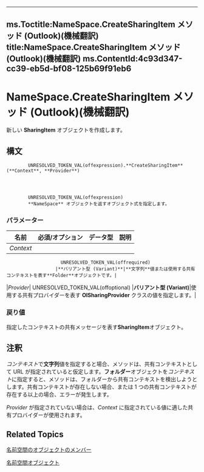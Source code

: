 

---
ms.Toctitle:NameSpace.CreateSharingItem メソッド (Outlook)(機械翻訳)
title:NameSpace.CreateSharingItem メソッド (Outlook)(機械翻訳)
ms.ContentId:4c93d347-cc39-eb5d-bf08-125b69f91eb6
---
# NameSpace.CreateSharingItem メソッド (Outlook)(機械翻訳)




新しい **SharingItem** オブジェクトを作成します。

## 構文

            UNRESOLVED_TOKEN_VAL(offexpression).**CreateSharingItem**(**Context**, **Provider**)




            UNRESOLVED_TOKEN_VAL(offexpression)
            **NameSpace** オブジェクトを返すオブジェクト式を指定します。

### パラメーター

|**名前**|**必須/オプション**|**データ型**|**説明**|
|---|---|---|---|
|*Context*|
                        UNRESOLVED_TOKEN_VAL(offrequired)
                      |**バリアント型 (Variant)**|**文字列**値または使用する共有コンテキストを表す**Folder**オブジェクトです。|
|*Provider*|
                        UNRESOLVED_TOKEN_VAL(offoptional)
                      |**バリアント型 (Variant)**|使用する共有プロバイダーを表す **OlSharingProvider** クラスの値を指定します。|



### 戻り値
指定したコンテキストの共有メッセージを表す**SharingItem**オブジェクト。





## 注釈
*コンテキスト*で**文字列**値を指定すると場合、メソッドは、共有コンテキストとして URL が指定されていると仮定します。**フォルダー**オブジェクトを*コンテキスト*に指定すると、メソッドは、フォルダーから共有コンテキストを検出しようとします。共有コンテキストが存在しない場合、または 1 つの共有コンテキストが存在する以上の場合、エラーが発生します。



*Provider* が指定されていない場合は、*Context* に指定されている値に適した共有プロバイダーが使用されます。



## Related Topics

[名前空間のオブジェクトのメンバー](d7a978a3-a2c8-6195-c5f8-af8773500456.md)

[名前空間オブジェクト](f0dcaa19-07f5-5d42-a3bf-2e42b7885644.md)




